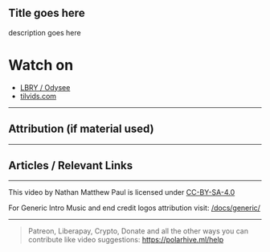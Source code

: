 ## Title goes here

description goes here

# Watch on

- [LBRY / Odysee](https://odysee.com/@polarhive:e/)
- [tilvids.com](https://tilvids.com/videos/watch/)

---
## Attribution (if material used)

---
## Articles / Relevant Links

---
This video by Nathan Matthew Paul is licensed under [CC-BY-SA-4.0](https://creativecommons.org/licenses/by-sa/4.0/)

For Generic Intro Music and end credit logos attribution visit: [/docs/generic/](https://codeberg.org/polarhive/videos/src/branch/main/docs/generic/)

---
> Patreon, Liberapay, Crypto, Donate and all the other ways you can contribute like video suggestions: https://polarhive.ml/help